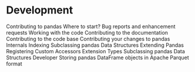 # Development

Contributing to pandas
Where to start?
Bug reports and enhancement requests
Working with the code
Contributing to the documentation
Contributing to the code base
Contributing your changes to pandas
Internals
Indexing
Subclassing pandas Data Structures
Extending Pandas
Registering Custom Accessors
Extension Types
Subclassing pandas Data Structures
Developer
Storing pandas DataFrame objects in Apache Parquet format